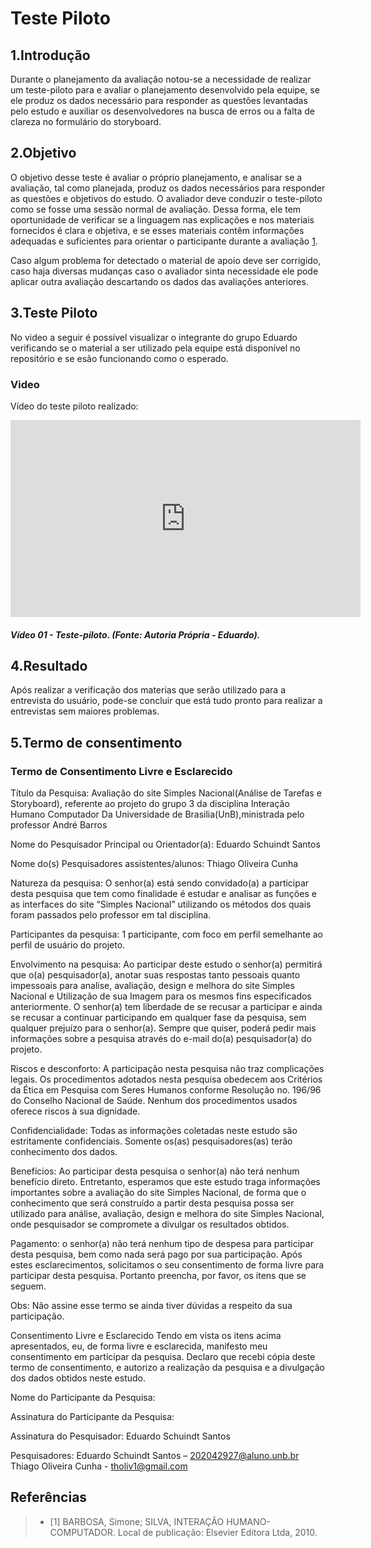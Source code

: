 # Teste Piloto

## 1.Introdução

Durante o planejamento da avaliação notou-se a necessidade de realizar um teste-piloto para e avaliar o planejamento desenvolvido pela equipe, se ele produz os dados
necessário para responder as questões levantadas pelo estudo e auxiliar os desenvolvedores na busca de erros ou a falta de clareza no formulário do storyboard.

## 2.Objetivo

O objetivo desse teste é avaliar o próprio planejamento, e analisar se a avaliação, tal como planejada, produz os dados necessários para responder as questões e objetivos do estudo. O avaliador deve
conduzir o teste-piloto como se fosse uma sessão normal de avaliação. Dessa forma, ele tem oportunidade de verificar se a linguagem nas explicações e nos materiais fornecidos é clara e objetiva, e se esses materiais
contêm informações adequadas e suficientes para orientar o participante durante a avaliação [1](#ancora1).

Caso algum problema for detectado  o material de apoio deve ser corrigido, caso haja diversas mudanças caso o avaliador sinta necessidade ele pode aplicar outra avaliação descartando os dados das avaliações anteriores.

## 3.Teste Piloto

No video a seguir é possível visualizar o integrante do grupo Eduardo verificando se o material a ser utilizado pela equipe está disponível no repositório e se esão funcionando como o esperado.

### Video

Vídeo do teste piloto realizado:

<iframe width="560" height="315" src="https://youtu.be/icYPpOaw5zE" title="YouTube video player" frameborder="0" allow="accelerometer; autoplay; clipboard-write; encrypted-media; gyroscope; picture-in-picture" allowfullscreen></iframe>

##### Vídeo 01 - Teste-piloto. (Fonte: Autoria Própria - Eduardo).


## 4.Resultado

Após realizar a verificação dos materias que serão utilizado para a entrevista do usuário, pode-se concluir que está tudo pronto para realizar a entrevistas sem maiores problemas.

## 5.Termo de consentimento

### Termo de Consentimento Livre e Esclarecido

Título da Pesquisa: Avaliação do site Simples Nacional(Análise de Tarefas e Storyboard), referente ao projeto do grupo 3 da disciplina Interação Humano Computador Da Universidade de Brasilia(UnB),ministrada pelo professor André Barros

Nome do Pesquisador Principal ou Orientador(a): Eduardo Schuindt Santos

Nome do(s) Pesquisadores assistentes/alunos: Thiago Oliveira Cunha 

Natureza da pesquisa: O senhor(a) está sendo convidado(a) a participar desta pesquisa que tem como finalidade é estudar e analisar as funções e as interfaces do site “Simples Nacional” utilizando os métodos dos quais foram passados pelo professor em tal disciplina.

Participantes da pesquisa: 1 participante, com foco em perfil semelhante ao perfil de usuário do projeto.

Envolvimento na pesquisa: Ao participar deste estudo o senhor(a) permitirá que o(a) pesquisador(a), anotar suas respostas tanto pessoais quanto impessoais para analise, avaliação, design e melhora do site Simples Nacional e Utilização de sua Imagem para os mesmos fins especificados anteriormente. O senhor(a) tem liberdade de se recusar a participar e ainda se recusar a continuar participando em qualquer fase da pesquisa, sem qualquer prejuízo para o senhor(a). Sempre que quiser, poderá pedir mais informações sobre a pesquisa através do e-mail do(a) pesquisador(a) do projeto.

Riscos e desconforto: A participação nesta pesquisa não traz complicações legais. Os procedimentos adotados nesta pesquisa obedecem aos Critérios da Ética em Pesquisa com Seres Humanos conforme Resolução no. 196/96 do Conselho Nacional de Saúde. Nenhum dos procedimentos usados oferece riscos à sua dignidade.

Confidencialidade: Todas as informações coletadas neste estudo são estritamente confidenciais. Somente os(as) pesquisadores(as) terão conhecimento dos dados.

Benefícios: Ao participar desta pesquisa o senhor(a) não terá nenhum benefício direto. Entretanto, esperamos que este estudo traga informações importantes sobre a avaliação do site Simples Nacional, de forma que o conhecimento que será construído a partir desta pesquisa possa ser utilizado para análise, avaliação, design e melhora do site Simples Nacional, onde pesquisador se compromete a divulgar os resultados obtidos.

Pagamento: o senhor(a) não terá nenhum tipo de despesa para participar desta pesquisa, bem como nada será pago por sua participação.
Após estes esclarecimentos, solicitamos o seu consentimento de forma livre para participar desta pesquisa. Portanto preencha, por favor, os itens que se seguem.

Obs: Não assine esse termo se ainda tiver dúvidas a respeito da sua participação.

Consentimento Livre e Esclarecido
Tendo em vista os itens acima apresentados, eu, de forma livre e esclarecida, manifesto meu consentimento em participar da pesquisa. Declaro que recebi cópia deste termo de consentimento, e autorizo a realização da pesquisa e a divulgação dos dados obtidos neste estudo.

Nome do Participante da Pesquisa: 

Assinatura do Participante da Pesquisa: 

Assinatura do Pesquisador: Eduardo Schuindt Santos

Pesquisadores: Eduardo Schuindt Santos – 202042927@aluno.unb.br 
Thiago Oliveira Cunha - tholiv1@gmail.com

## Referências

> - <a id="ancora1"></a> [1] BARBOSA, Simone; SILVA, INTERAÇÃO HUMANO-COMPUTADOR. Local de publicação: Elsevier Editora Ltda, 2010.

